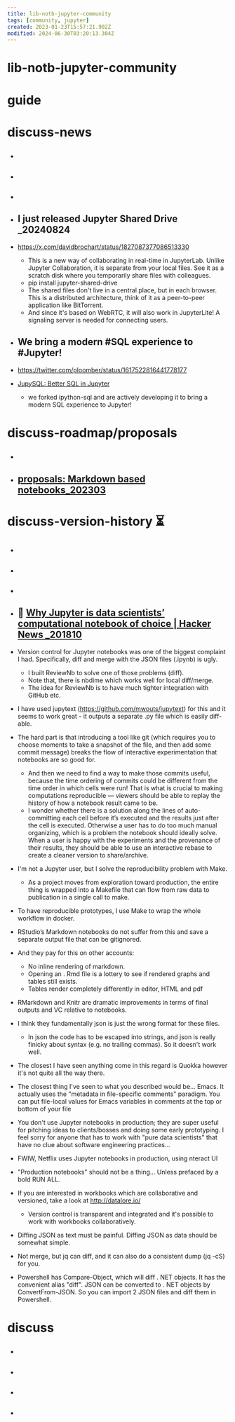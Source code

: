 ```yaml
---
title: lib-notb-jupyter-community
tags: [community, jupyter]
created: 2023-01-23T15:57:21.902Z
modified: 2024-06-30T03:20:13.304Z
---
```


# lib-notb-jupyter-community

# guide

# discuss-news
- ## 

- ## 

- ## 

- ## I just released Jupyter Shared Drive _20240824
- https://x.com/davidbrochart/status/1827087377086513330
  - This is a new way of collaborating in real-time in JupyterLab. Unlike Jupyter Collaboration, it is separate from your local files. See it as a scratch disk where you temporarily share files with colleagues.
  - pip install jupyter-shared-drive
  - The shared files don't live in a central place, but in each browser. This is a distributed architecture, think of it as a peer-to-peer application like BitTorrent. 
  - And since it's based on WebRTC, it will also work in JupyterLite! A signaling server is needed for connecting users.

- ## We bring a modern #SQL experience to #Jupyter! 
- https://twitter.com/ploomber/status/1617522816441778177
- [JupySQL: Better SQL in Jupyter](https://ploomber.io/blog/jupysql/)
  - we forked ipython-sql and are actively developing it to bring a modern SQL experience to Jupyter!

# discuss-roadmap/proposals
- ## 

- ## [proposals: Markdown based notebooks_202303](https://github.com/jupyter/enhancement-proposals/pull/103)

# discuss-version-history ⏳
- ## 

- ## 

- ## 

- ## 🤔 [Why Jupyter is data scientists’ computational notebook of choice | Hacker News _201810](https://news.ycombinator.com/item?id=18336202)
- Version control for Jupyter notebooks was one of the biggest complaint I had. Specifically, diff and merge with the JSON files (.ipynb) is ugly.
  - I built ReviewNb to solve one of those problems (diff). 
  - Note that, there is nbdime which works well for local diff/merge. 
  - The idea for ReviewNb is to have much tighter integration with GitHub etc.

- I have used jupytext (https://github.com/mwouts/jupytext) for this and it seems to work great - it outputs a separate .py file which is easily diff-able.

- The hard part is that introducing a tool like git (which requires you to choose moments to take a snapshot of the file, and then add some commit message) breaks the flow of interactive experimentation that notebooks are so good for.
  - And then we need to find a way to make those commits useful, because the time ordering of commits could be different from the time order in which cells were run! That is what is crucial to making computations reproducible — viewers should be able to replay the history of how a notebook result came to be.
  - I wonder whether there is a solution along the lines of auto-committing each cell before it’s executed and the results just after the cell is executed. Otherwise a user has to do too much manual organizing, which is a problem the notebook should ideally solve. When a user is happy with the experiments and the provenance of their results, they should be able to use an interactive rebase to create a cleaner version to share/archive.

- I'm not a Jupyter user, but I solve the reproducibility problem with Make.
  - As a project moves from exploration toward production, the entire thing is wrapped into a Makefile that can flow from raw data to publication in a single call to make.
- To have reproducible prototypes, I use Make to wrap the whole workflow in docker. 

- RStudio’s Markdown notebooks do not suffer from this and save a separate output file that can be gitignored.
- And they pay for this on other accounts:
  - No inline rendering of markdown.
  - Opening an . Rmd file is a lottery to see if rendered graphs and tables still exists.
  - Tables render completely differently in editor, HTML and pdf

- RMarkdown and Knitr are dramatic improvements in terms of final outputs and VC relative to notebooks.

- I think they fundamentally json is just the wrong format for these files. 
  - In json the code has to be escaped into strings, and json is really finicky about syntax (e.g. no trailing commas). So it doesn't work well.
- The closest I have seen anything come in this regard is Quokka however it's not quite all the way there.

- The closest thing I've seen to what you described would be... Emacs. It actually uses the "metadata in file-specific comments" paradigm. You can put file-local values for Emacs variables in comments at the top or bottom of your file

- You don't use Jupyter notebooks in production; they are super useful for pitching ideas to clients/bosses and doing some early prototyping. I feel sorry for anyone that has to work with "pure data scientists" that have no clue about software engineering practices...
- FWIW, Netflix uses Jupyter notebooks in production, using nteract UI

- "Production notebooks" should not be a thing... Unless prefaced by a bold RUN ALL.

- If you are interested in workbooks which are collaborative and versioned, take a look at http://datalore.io/
  - Version control is transparent and integrated and it's possible to work with workbooks collaboratively.

- Diffing JSON as text must be painful. Diffing JSON as data should be somewhat simple.
- Not merge, but jq can diff, and it can also do a consistent dump (jq -cS) for you.

- Powershell has Compare-Object, which will diff . NET objects. It has the convenient alias "diff". JSON can be converted to . NET objects by ConvertFrom-JSON. So you can import 2 JSON files and diff them in Powershell.
# discuss
- ## 

- ## 

- ## 

- ## 
